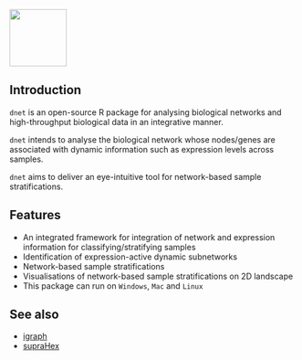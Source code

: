<a href="index.html"><IMG src="dnet_logo1.png" height="100px" id="logo"></a>

## Introduction

`dnet` is an open-source R package for analysing biological networks and high-throughput biological data in an integrative manner.

`dnet` intends to analyse the biological network whose nodes/genes are associated with dynamic information such as expression levels across samples.

`dnet` aims to deliver an eye-intuitive tool for network-based sample stratifications.

## Features

* An integrated framework for integration of network and expression information for classifying/stratifying samples
* Identification of expression-active dynamic subnetworks
* Network-based sample stratifications 
* Visualisations of network-based sample stratifications on 2D landscape
* This package can run on `Windows`, `Mac` and `Linux`

## See also

* [igraph](http://igraph.sourceforge.net)
* [supraHex](http://supfam.org/supraHex)

